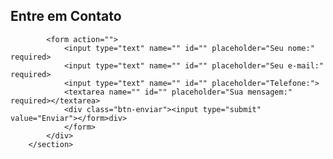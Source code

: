 <!DOCTYPE html>
<html lang="pt-br">

<head>
    <meta charset="UTF-8">
    <meta name="viewport" content="width=device-width, initial-scale=1.0">
    <link rel="stylesheet" href="style.css">
    <title>Portfólio</title>
    <!-- Google fonts -->
    <link rel="preconnect" href="https://fonts.googleapis.com">
    <link rel="preconnect" href="https://fonts.gstatic.com" crossorigin>
    <link href="https://fonts.googleapis.com/css2?family=Poppins:ital,wght@0,100;0,200;0,300;0,400;0,500;0,600;0,700;0,800;0,900;1,100;1,200;1,300;1,400;1,500;1,600;1,700;1,800;1,900&display=swap" rel="stylesheet">
    <!-- /Google fonts -->
</head>
<body>
    <section class="formulario">
        <div class="interface">
            <h2 class="titulo"> Entre em <span>Contato</span></h2>

            <form action="">
                <input type="text" name="" id="" placeholder="Seu nome:" required>
                <input type="text" name="" id="" placeholder="Seu e-mail:" required>
                <input type="text" name="" id="" placeholder="Telefone:">
                <textarea name="" id="" placeholder="Sua mensagem:" required></textarea>
                <div class="btn-enviar"><input type="submit" value="Enviar"></form>div>
                </form>
            </div>
        </section>
</body>
</html>
